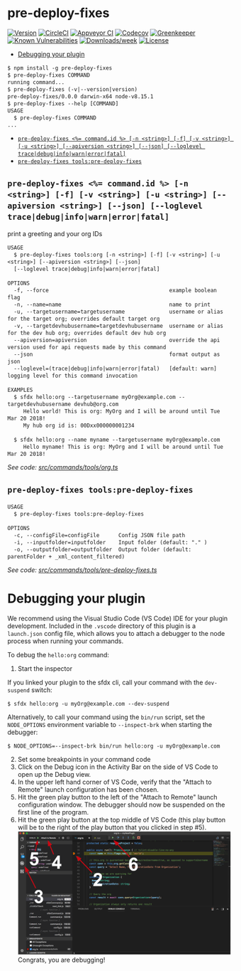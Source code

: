 pre-deploy-fixes
================



[![Version](https://img.shields.io/npm/v/pre-deploy-fixes.svg)](https://npmjs.org/package/pre-deploy-fixes)
[![CircleCI](https://circleci.com/gh/pre-deploy-fixes/pre-deploy-fixes/tree/master.svg?style=shield)](https://circleci.com/gh/pre-deploy-fixes/pre-deploy-fixes/tree/master)
[![Appveyor CI](https://ci.appveyor.com/api/projects/status/github/pre-deploy-fixes/pre-deploy-fixes?branch=master&svg=true)](https://ci.appveyor.com/project/heroku/pre-deploy-fixes/branch/master)
[![Codecov](https://codecov.io/gh/pre-deploy-fixes/pre-deploy-fixes/branch/master/graph/badge.svg)](https://codecov.io/gh/pre-deploy-fixes/pre-deploy-fixes)
[![Greenkeeper](https://badges.greenkeeper.io/pre-deploy-fixes/pre-deploy-fixes.svg)](https://greenkeeper.io/)
[![Known Vulnerabilities](https://snyk.io/test/github/pre-deploy-fixes/pre-deploy-fixes/badge.svg)](https://snyk.io/test/github/pre-deploy-fixes/pre-deploy-fixes)
[![Downloads/week](https://img.shields.io/npm/dw/pre-deploy-fixes.svg)](https://npmjs.org/package/pre-deploy-fixes)
[![License](https://img.shields.io/npm/l/pre-deploy-fixes.svg)](https://github.com/pre-deploy-fixes/pre-deploy-fixes/blob/master/package.json)

<!-- toc -->
* [Debugging your plugin](#debugging-your-plugin)
<!-- tocstop -->
<!-- install -->
<!-- usage -->
```sh-session
$ npm install -g pre-deploy-fixes
$ pre-deploy-fixes COMMAND
running command...
$ pre-deploy-fixes (-v|--version|version)
pre-deploy-fixes/0.0.0 darwin-x64 node-v8.15.1
$ pre-deploy-fixes --help [COMMAND]
USAGE
  $ pre-deploy-fixes COMMAND
...
```
<!-- usagestop -->
<!-- commands -->
* [`pre-deploy-fixes <%= command.id %> [-n <string>] [-f] [-v <string>] [-u <string>] [--apiversion <string>] [--json] [--loglevel trace|debug|info|warn|error|fatal]`](#pre-deploy-fixes--commandid---n-string--f--v-string--u-string---apiversion-string---json---loglevel-tracedebuginfowarnerrorfatal)
* [`pre-deploy-fixes tools:pre-deploy-fixes`](#pre-deploy-fixes-toolspre-deploy-fixes)

## `pre-deploy-fixes <%= command.id %> [-n <string>] [-f] [-v <string>] [-u <string>] [--apiversion <string>] [--json] [--loglevel trace|debug|info|warn|error|fatal]`

print a greeting and your org IDs

```
USAGE
  $ pre-deploy-fixes tools:org [-n <string>] [-f] [-v <string>] [-u <string>] [--apiversion <string>] [--json] 
  [--loglevel trace|debug|info|warn|error|fatal]

OPTIONS
  -f, --force                                      example boolean flag
  -n, --name=name                                  name to print
  -u, --targetusername=targetusername              username or alias for the target org; overrides default target org
  -v, --targetdevhubusername=targetdevhubusername  username or alias for the dev hub org; overrides default dev hub org
  --apiversion=apiversion                          override the api version used for api requests made by this command
  --json                                           format output as json
  --loglevel=(trace|debug|info|warn|error|fatal)   [default: warn] logging level for this command invocation

EXAMPLES
  $ sfdx hello:org --targetusername myOrg@example.com --targetdevhubusername devhub@org.com
     Hello world! This is org: MyOrg and I will be around until Tue Mar 20 2018!
     My hub org id is: 00Dxx000000001234
  
  $ sfdx hello:org --name myname --targetusername myOrg@example.com
     Hello myname! This is org: MyOrg and I will be around until Tue Mar 20 2018!
```

_See code: [src/commands/tools/org.ts](https://github.com/pre-deploy-fixes/pre-deploy-fixes/blob/v0.0.0/src/commands/tools/org.ts)_

## `pre-deploy-fixes tools:pre-deploy-fixes`

```
USAGE
  $ pre-deploy-fixes tools:pre-deploy-fixes

OPTIONS
  -c, --configFile=configFile      Config JSON file path
  -i, --inputfolder=inputfolder    Input folder (default: "." )
  -o, --outputfolder=outputfolder  Output folder (default: parentFolder + _xml_content_filtered)
```

_See code: [src/commands/tools/pre-deploy-fixes.ts](https://github.com/pre-deploy-fixes/pre-deploy-fixes/blob/v0.0.0/src/commands/tools/pre-deploy-fixes.ts)_
<!-- commandsstop -->
<!-- debugging-your-plugin -->
# Debugging your plugin
We recommend using the Visual Studio Code (VS Code) IDE for your plugin development. Included in the `.vscode` directory of this plugin is a `launch.json` config file, which allows you to attach a debugger to the node process when running your commands.

To debug the `hello:org` command: 
1. Start the inspector
  
If you linked your plugin to the sfdx cli, call your command with the `dev-suspend` switch: 
```sh-session
$ sfdx hello:org -u myOrg@example.com --dev-suspend
```
  
Alternatively, to call your command using the `bin/run` script, set the `NODE_OPTIONS` environment variable to `--inspect-brk` when starting the debugger:
```sh-session
$ NODE_OPTIONS=--inspect-brk bin/run hello:org -u myOrg@example.com
```

2. Set some breakpoints in your command code
3. Click on the Debug icon in the Activity Bar on the side of VS Code to open up the Debug view.
4. In the upper left hand corner of VS Code, verify that the "Attach to Remote" launch configuration has been chosen.
5. Hit the green play button to the left of the "Attach to Remote" launch configuration window. The debugger should now be suspended on the first line of the program. 
6. Hit the green play button at the top middle of VS Code (this play button will be to the right of the play button that you clicked in step #5).
<br><img src=".images/vscodeScreenshot.png" width="480" height="278"><br>
Congrats, you are debugging!
